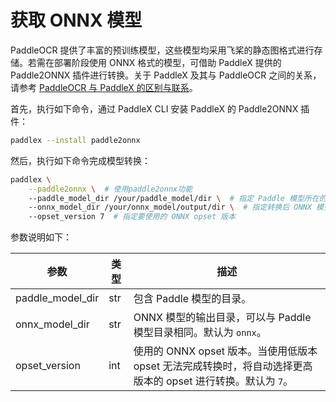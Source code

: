 # 获取 ONNX 模型

PaddleOCR 提供了丰富的预训练模型，这些模型均采用飞桨的静态图格式进行存储。若需在部署阶段使用 ONNX 格式的模型，可借助 PaddleX 提供的 Paddle2ONNX 插件进行转换。关于 PaddleX 及其与 PaddleOCR 之间的关系，请参考 [PaddleOCR 与 PaddleX 的区别与联系](../paddleocr_and_paddlex.md#1-paddleocr-与-paddlex-的区别与联系)。

首先，执行如下命令，通过 PaddleX CLI 安装 PaddleX 的 Paddle2ONNX 插件：

```bash
paddlex --install paddle2onnx
```

然后，执行如下命令完成模型转换：

```bash
paddlex \
    --paddle2onnx \  # 使用paddle2onnx功能
    --paddle_model_dir /your/paddle_model/dir \  # 指定 Paddle 模型所在的目录
    --onnx_model_dir /your/onnx_model/output/dir \  # 指定转换后 ONNX 模型的输出目录
    --opset_version 7  # 指定要使用的 ONNX opset 版本
```

参数说明如下：

<table>
    <thead>
        <tr>
            <th>参数</th>
            <th>类型</th>
            <th>描述</th>
        </tr>
    </thead>
    <tbody>
        <tr>
            <td>paddle_model_dir</td>
            <td>str</td>
            <td>包含 Paddle 模型的目录。</td>
        </tr>
        <tr>
            <td>onnx_model_dir</td>
            <td>str</td>
            <td>ONNX 模型的输出目录，可以与 Paddle 模型目录相同。默认为 <code>onnx</code>。</td>
        </tr>
        <tr>
            <td>opset_version</td>
            <td>int</td>
            <td>使用的 ONNX opset 版本。当使用低版本 opset 无法完成转换时，将自动选择更高版本的 opset 进行转换。默认为 <code>7</code>。</td>
        </tr>
    </tbody>
</table>
